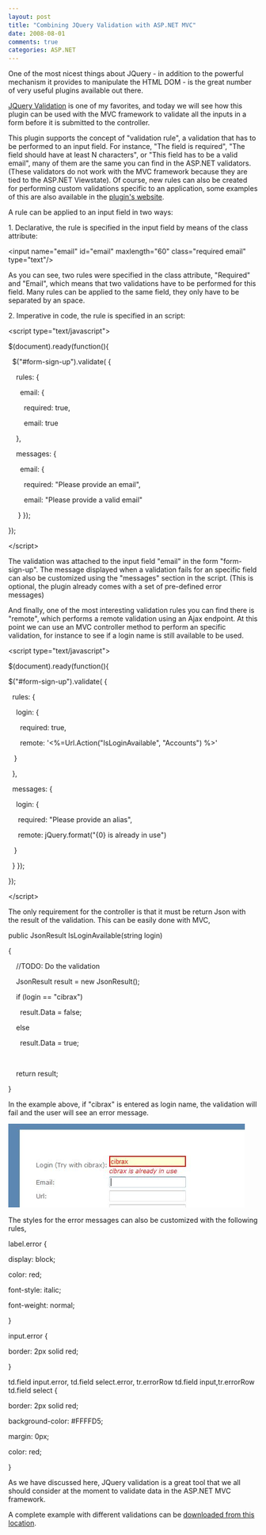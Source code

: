 ```yaml
---
layout: post
title: "Combining JQuery Validation with ASP.NET MVC"
date: 2008-08-01
comments: true
categories: ASP.NET
---
```


One of the most nicest things about JQuery - in addition to the powerful
mechanism it provides to manipulate the HTML DOM - is the great number
of very useful plugins available out there.

[JQuery
Validation](http://bassistance.de/jquery-plugins/jquery-plugin-validation/)
is one of my favorites, and today we will see how this plugin can be
used with the MVC framework to validate all the inputs in a form before
it is submitted to the controller.

This plugin supports the concept of "validation rule", a validation that
has to be performed to an input field. For instance, "The field is
required", "The field should have at least N characters", or "This field
has to be a valid email", many of them are the same you can find in the
ASP.NET validators. (These validators do not work with the MVC framework
because they are tied to the ASP.NET Viewstate). Of course, new rules
can also be created for performing custom validations specific to an
application, some examples of this are also available in the [plugin's
website](http://bassistance.de/jquery-plugins/jquery-plugin-validation/).

A rule can be applied to an input field in two ways:

​1. Declarative, the rule is specified in the input field by means of
the class attribute:

\<input name="email" id="email" maxlength="60" class="required email"
type="text"/\>

As you can see, two rules were specified in the class attribute,
"Required" and "Email", which means that two validations have to be
performed for this field. Many rules can be applied to the same field,
they only have to be separated by an space.

​2. Imperative in code, the rule is specified in an script:

\<script type="text/javascript"\>

\$(document).ready(function(){

  \$("\#form-sign-up").validate( {

    rules: {

      email: {

        required: true,

        email: true

    },

    messages: {

      email: {

        required: "Please provide an email",

        email: "Please provide a valid email"

     } });

});

\</script\>

The validation was attached to the input field "email" in the form
"form-sign-up". The message displayed when a validation fails for an
specific field can also be customized using the "messages" section in
the script. (This is optional, the plugin already comes with a set of
pre-defined error messages)

And finally, one of the most interesting validation rules you can find
there is "remote", which performs a remote validation using an Ajax
endpoint. At this point we can use an MVC controller method to perform
an specific validation, for instance to see if a login name is still
available to be used.

\<script type="text/javascript"\>

\$(document).ready(function(){

\$("\#form-sign-up").validate( {

  rules: {

    login: {

      required: true,

      remote: '\<%=Url.Action("IsLoginAvailable", "Accounts") %\>'

   }

  },

  messages: {

    login: {

     required: "Please provide an alias",

     remote: jQuery.format("{0} is already in use")

   }

  } });

});

\</script\>

The only requirement for the controller is that it must be return Json
with the result of the validation. This can be easily done with MVC,

public JsonResult IsLoginAvailable(string login)

{

    //TODO: Do the validation

    JsonResult result = new JsonResult();

    if (login == "cibrax")

      result.Data = false;

    else

      result.Data = true;

 

    return result;

}

In the example above, if "cibrax" is entered as login name, the
validation will fail and the user will see an error message.

![](/images/legacy/MVC_Validation.jpg)

The styles for the error messages can also be customized with the
following rules,

label.error {

display: block;

color: red;

font-style: italic;

font-weight: normal;

}

input.error {

border: 2px solid red;

}

td.field input.error, td.field select.error, tr.errorRow td.field
input,tr.errorRow td.field select {

border: 2px solid red;

background-color: \#FFFFD5;

margin: 0px;

color: red;

}

As we have discussed here, JQuery validation is a great tool that we all
should consider at the moment to validate data in the ASP.NET MVC
framework.

A complete example with different validations can be [downloaded from
this location](/images/legacy/Mvc.Validation.zip).

